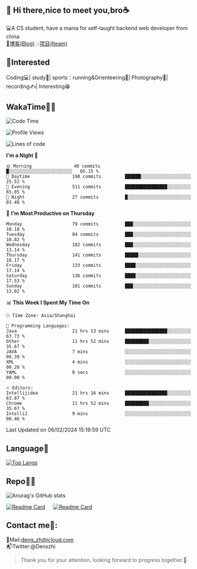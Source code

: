 👋 Hi there,nice to meet you,bro☕
---
💻A CS student, have a mania for self-taught backend web developer from china   
📌[博客(Blog)](https://github.com/HealUP/MyBlog)
💡[项目(Iteam)](https://healup.github.io/)

 <!-- waka-box start -->
 <!-- waka-box end -->
 
🧲**Interested**
--
Coding💻| study📖| sports：running&Orienteering🏃‍| Photography📸| recording✍️| Interesting😁

WakaTime👨‍💻
---
<!--START_SECTION:waka-->
![Code Time](http://img.shields.io/badge/Code%20Time-650%20hrs%201%20min-blue)

![Profile Views](http://img.shields.io/badge/Profile%20Views-1-blue)

![Lines of code](https://img.shields.io/badge/From%20Hello%20World%20I%27ve%20Written-205.0%20thousand%20lines%20of%20code-blue)

**I'm a Night 🦉** 

```text
🌞 Morning                40 commits          █░░░░░░░░░░░░░░░░░░░░░░░░   05.15 % 
🌆 Daytime                198 commits         ██████░░░░░░░░░░░░░░░░░░░   25.52 % 
🌃 Evening                511 commits         ████████████████░░░░░░░░░   65.85 % 
🌙 Night                  27 commits          █░░░░░░░░░░░░░░░░░░░░░░░░   03.48 % 
```
📅 **I'm Most Productive on Thursday** 

```text
Monday                   79 commits          ███░░░░░░░░░░░░░░░░░░░░░░   10.18 % 
Tuesday                  84 commits          ███░░░░░░░░░░░░░░░░░░░░░░   10.82 % 
Wednesday                102 commits         ███░░░░░░░░░░░░░░░░░░░░░░   13.14 % 
Thursday                 141 commits         █████░░░░░░░░░░░░░░░░░░░░   18.17 % 
Friday                   133 commits         ████░░░░░░░░░░░░░░░░░░░░░   17.14 % 
Saturday                 136 commits         ████░░░░░░░░░░░░░░░░░░░░░   17.53 % 
Sunday                   101 commits         ███░░░░░░░░░░░░░░░░░░░░░░   13.02 % 
```


📊 **This Week I Spent My Time On** 

```text
🕑︎ Time Zone: Asia/Shanghai

💬 Programming Languages: 
Java                     21 hrs 13 mins      ████████████████░░░░░░░░░   63.73 % 
Other                    11 hrs 52 mins      █████████░░░░░░░░░░░░░░░░   35.67 % 
JAVA                     7 mins              ░░░░░░░░░░░░░░░░░░░░░░░░░   00.39 % 
XML                      4 mins              ░░░░░░░░░░░░░░░░░░░░░░░░░   00.20 % 
YAML                     0 secs              ░░░░░░░░░░░░░░░░░░░░░░░░░   00.00 % 

🔥 Editors: 
Intellijidea             21 hrs 16 mins      ████████████████░░░░░░░░░   63.87 % 
Chrome                   11 hrs 52 mins      █████████░░░░░░░░░░░░░░░░   35.67 % 
IntelliJ                 9 mins              ░░░░░░░░░░░░░░░░░░░░░░░░░   00.46 % 
```


 Last Updated on 06/02/2024 15:19:59 UTC
<!--END_SECTION:waka-->

Language🚀
---
[![Top Langs](https://github-readme-stats.vercel.app/api/top-langs/?username=HealUP&layout=compact&hide_border=true)](https://github.com/HealUP)

Repo🧑‍💻
---
![Anurag's GitHub stats](https://github-readme-stats.vercel.app/api?username=HealUP&count_private=true&show_icons=true&theme=gruvbox&hide_border=true) 

[![Readme Card](https://github-readme-stats.vercel.app/api/pin/?username=HealUP&repo=InternetEy&theme=transparent)](https://github.com/HealUP/InternetEy) &emsp;
[![Readme Card](https://github-readme-stats.vercel.app/api/pin/?username=HealUP&repo=CampusExperience&theme=transparent)](https://github.com/HealUP/CampusExperience)


Contact me📱:
---
📮Mail:deng_zh@icloud.com  
📬Twitter:@Denszhi  

> Thank you for your attention, looking forward to progress together.🎉
